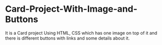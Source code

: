# Card-Project-With-Image-and-Buttons
It is a Card project Using HTML, CSS which has one image on top of it and there is different buttons with links and some details about it.

